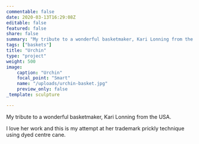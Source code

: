 ```yaml
---
commentable: false
date: 2020-03-13T16:29:08Z
editable: false
featured: false
share: false
summary: "My tribute to a wonderful basketmaker, Kari Lonning from the USA."
tags: ["baskets"]
title: "Urchin"
type: "project"
weight: 500
image: 
    caption: "Urchin"
    focal_point: "Smart"
    name: "/uploads/urchin-basket.jpg"
    preview_only: false
_template: sculpture

---
```

My tribute to a wonderful basketmaker, Kari Lonning from the USA.

I love her work and this is my attempt at her trademark prickly technique using dyed centre cane.
